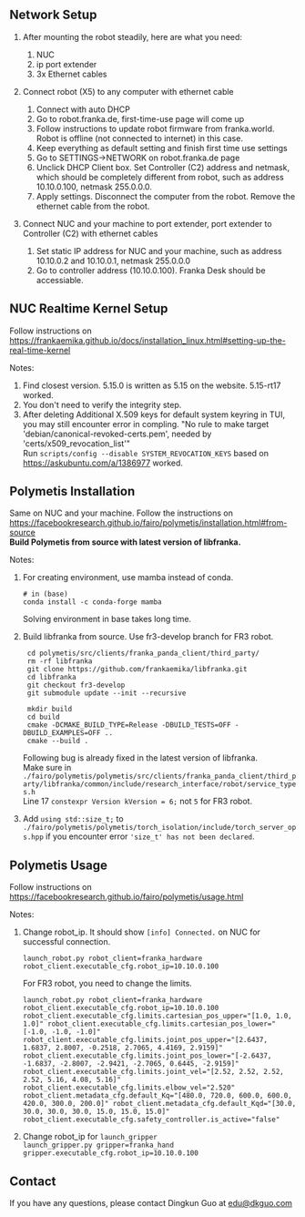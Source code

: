 <!---
Created by Dingkun Guo in 2023. © All rights reserved.
-->

## Network Setup
1. After mounting the robot steadily, here are what you need:
	1) NUC
	2) ip port extender
	3) 3x Ethernet cables

2. Connect robot (X5) to any computer with ethernet cable
	1) Connect with auto DHCP
	2) Go to robot.franka.de, first-time-use page will come up
	3) Follow instructions to update robot firmware from franka.world. 
		Robot is offline (not connected to internet) in this case.
	4) Keep everything as default setting and finish first time use settings
	5) Go to SETTINGS->NETWORK on robot.franka.de page
	6) Unclick DHCP Client box. Set Controller (C2) address and netmask, 
		which should be completely different from robot, such as 
		address 10.10.0.100, netmask 255.0.0.0.
	7) Apply settings. Disconnect the computer from the robot. Remove the 
		ethernet cable from the robot.

3. Connect NUC and your machine to port extender, port extender to Controller (C2) 
	with ethernet cables
	1) Set static IP address for NUC and your machine, such as 
		address 10.10.0.2 and 10.10.0.1, netmask 255.0.0.0
	2) Go to controller address (10.10.0.100). Franka Desk should be accessiable.

## NUC Realtime Kernel Setup
Follow instructions on https://frankaemika.github.io/docs/installation_linux.html#setting-up-the-real-time-kernel

Notes:
1. Find closest version. 5.15.0 is written as 5.15 on the website. 5.15-rt17 worked.
2. You don't need to verify the integrity step.
3. After deleting Additional X.509 keys for default system keyring in TUI, you may 
	still encounter error in compling. "No rule to make target 'debian/canonical-revoked-certs.pem', needed by 'certs/x509_revocation_list'"  
	Run `scripts/config --disable SYSTEM_REVOCATION_KEYS` based on
	https://askubuntu.com/a/1386977 worked.

## Polymetis Installation
Same on NUC and your machine. Follow the instructions on https://facebookresearch.github.io/fairo/polymetis/installation.html#from-source  
**Build Polymetis from source with latest version of libfranka.**

Notes:
1. For creating environment, use mamba instead of conda.  
	```
	# in (base)
	conda install -c conda-forge mamba
	```
	Solving environment in base takes long time.

2. Build libfranka from source. Use fr3-develop branch for FR3 robot.

		cd polymetis/src/clients/franka_panda_client/third_party/
		rm -rf libfranka
		git clone https://github.com/frankaemika/libfranka.git
		cd libfranka
		git checkout fr3-develop
		git submodule update --init --recursive

		mkdir build
		cd build
		cmake -DCMAKE_BUILD_TYPE=Release -DBUILD_TESTS=OFF -DBUILD_EXAMPLES=OFF ..
		cmake --build .

	Following bug is already fixed in the latest version of libfranka. \
	Make sure in `./fairo/polymetis/polymetis/src/clients/franka_panda_client/third_party/libfranka/common/include/research_interface/robot/service_types.h`  
	Line 17 `constexpr Version kVersion = 6;` not `5` for FR3 robot.

3. Add `using std::size_t;` to `./fairo/polymetis/polymetis/torch_isolation/include/torch_server_ops.hpp` if you encounter error `'size_t' has not been declared`.


## Polymetis Usage
Follow instructions on https://facebookresearch.github.io/fairo/polymetis/usage.html 

Notes:
1. Change robot_ip. It should show `[info] Connected.` on NUC for successful connection.  
	```
	launch_robot.py robot_client=franka_hardware robot_client.executable_cfg.robot_ip=10.10.0.100
	```
	For FR3 robot, you need to change the limits.
	```
	launch_robot.py robot_client=franka_hardware robot_client.executable_cfg.robot_ip=10.10.0.100 robot_client.executable_cfg.limits.cartesian_pos_upper="[1.0, 1.0, 1.0]" robot_client.executable_cfg.limits.cartesian_pos_lower="[-1.0, -1.0, -1.0]" robot_client.executable_cfg.limits.joint_pos_upper="[2.6437, 1.6837, 2.8007, -0.2518, 2.7065, 4.4169, 2.9159]" robot_client.executable_cfg.limits.joint_pos_lower="[-2.6437, -1.6837, -2.8007, -2.9421, -2.7065, 0.6445, -2.9159]" robot_client.executable_cfg.limits.joint_vel="[2.52, 2.52, 2.52, 2.52, 5.16, 4.08, 5.16]" robot_client.executable_cfg.limits.elbow_vel="2.520" robot_client.metadata_cfg.default_Kq="[480.0, 720.0, 600.0, 600.0, 420.0, 300.0, 200.0]" robot_client.metadata_cfg.default_Kqd="[30.0, 30.0, 30.0, 30.0, 15.0, 15.0, 15.0]" robot_client.executable_cfg.safety_controller.is_active="false"
	```

2. Change robot_ip for `launch_gripper`  
	`launch_gripper.py gripper=franka_hand gripper.executable_cfg.robot_ip=10.10.0.100`

## Contact
If you have any questions, please contact Dingkun Guo at edu@dkguo.com